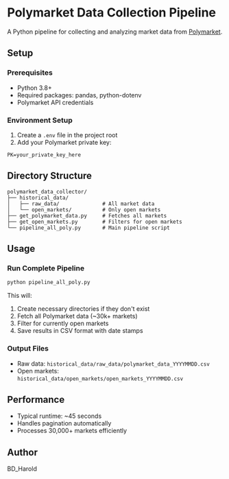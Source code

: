 # Polymarket Data Collection Pipeline

A Python pipeline for collecting and analyzing market data from [Polymarket](https://polymarket.com).

## Setup

### Prerequisites
- Python 3.8+
- Required packages: pandas, python-dotenv
- Polymarket API credentials

### Environment Setup
1. Create a `.env` file in the project root
2. Add your Polymarket private key:
```
PK=your_private_key_here
```

## Directory Structure
```
polymarket_data_collector/
├── historical_data/
│   ├── raw_data/              # All market data
│   └── open_markets/          # Only open markets
├── get_polymarket_data.py     # Fetches all markets
├── get_open_markets.py        # Filters for open markets
└── pipeline_all_poly.py       # Main pipeline script
```

## Usage

### Run Complete Pipeline
```bash
python pipeline_all_poly.py
```

This will:
1. Create necessary directories if they don't exist
2. Fetch all Polymarket data (~30k+ markets)
3. Filter for currently open markets
4. Save results in CSV format with date stamps

### Output Files
- Raw data: `historical_data/raw_data/polymarket_data_YYYYMMDD.csv`
- Open markets: `historical_data/open_markets/open_markets_YYYYMMDD.csv`

## Performance
- Typical runtime: ~45 seconds
- Handles pagination automatically
- Processes 30,000+ markets efficiently

## Author
BD_Harold